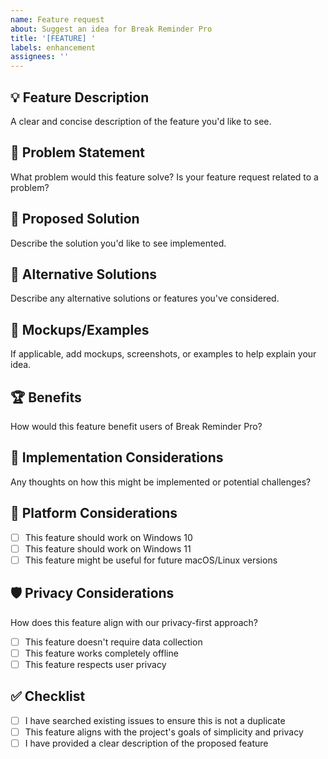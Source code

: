 ```yaml
---
name: Feature request
about: Suggest an idea for Break Reminder Pro
title: '[FEATURE] '
labels: enhancement
assignees: ''
---
```


## 💡 Feature Description
A clear and concise description of the feature you'd like to see.

## 🎯 Problem Statement
What problem would this feature solve? Is your feature request related to a problem?

## 💭 Proposed Solution
Describe the solution you'd like to see implemented.

## 🔄 Alternative Solutions
Describe any alternative solutions or features you've considered.

## 🎨 Mockups/Examples
If applicable, add mockups, screenshots, or examples to help explain your idea.

## 🏆 Benefits
How would this feature benefit users of Break Reminder Pro?

## 🔧 Implementation Considerations
Any thoughts on how this might be implemented or potential challenges?

## 📱 Platform Considerations
- [ ] This feature should work on Windows 10
- [ ] This feature should work on Windows 11
- [ ] This feature might be useful for future macOS/Linux versions

## 🛡️ Privacy Considerations
How does this feature align with our privacy-first approach?
- [ ] This feature doesn't require data collection
- [ ] This feature works completely offline
- [ ] This feature respects user privacy

## ✅ Checklist
- [ ] I have searched existing issues to ensure this is not a duplicate
- [ ] This feature aligns with the project's goals of simplicity and privacy
- [ ] I have provided a clear description of the proposed feature